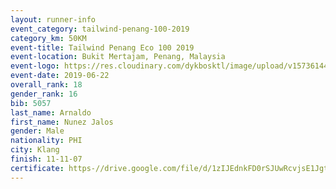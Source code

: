 ```yaml
--- 
layout: runner-info 
event_category: tailwind-penang-100-2019 
category_km: 50KM 
event-title: Tailwind Penang Eco 100 2019 
event-location: Bukit Mertajam, Penang, Malaysia 
event-logo: https://res.cloudinary.com/dykbosktl/image/upload/v1573614442/Logo/Logo_gqlzi3.jpg 
event-date: 2019-06-22 
overall_rank: 18
gender_rank: 16
bib: 5057
last_name: Arnaldo
first_name: Nunez Jalos
gender: Male
nationality: PHI
city: Klang
finish: 11-11-07
certificate: https-//drive.google.com/file/d/1zIJEdnkFD0rSJUwRcvjsE1Jgt9BNO46r/view?usp=sharing
--- 
```

